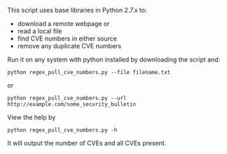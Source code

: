 This script uses base libraries in Python 2.7.x to:

- download a remote webpage or
- read a local file
- find CVE numbers in either source
- remove any duplicate CVE numbers

Run it on any system with python installed by downloading the script and:

`python regex_pull_cve_numbers.py --file filename.txt`

or

`python regex_pull_cve_numbers.py --url http://example.com/some_security_bulletin`

View the help by

`python regex_pull_cve_numbers.py -h`

It will output the number of CVEs and all CVEs present.
